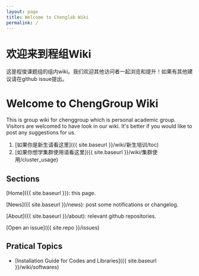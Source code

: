 ```yaml
---
layout: page
title: Welcome to Chenglab Wiki
permalink: /
---
```


# 欢迎来到程组Wiki

这是程俊课题组的组内wiki。我们欢迎其他访问者一起浏览和提升！如果有其他建议请在github issue提出。

# Welcome to ChengGroup Wiki

This is group wiki for chenggroup which is personal academic group. Visitors are welcomed to have look in our wiki. It's better if you would like to post any suggestions for us.

1. [如果你是新生请看这里]({{ site.baseurl }}/wiki/新生培训/toc)
2. [如果你想学集群使用请看这里]({{ site.baseurl }}/wiki/集群使用/cluster_usage)

## Sections

[Home]({{ site.baseurl }}): this page.

[News]({{ site.baseurl }}/news): post some notifications or changelog.

[About]({{ site.baseurl }}/about): relevant github repositories.

[Open an issue]({{ site.repo }}/issues)

## Pratical Topics

- [Installation Guide for Codes and Libraries]({{ site.baseurl }}/wiki/softwares)

